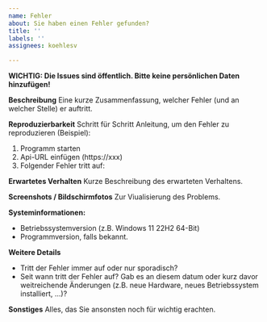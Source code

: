 ```yaml
---
name: Fehler
about: Sie haben einen Fehler gefunden?
title: ''
labels: ''
assignees: koehlesv

---
```


**WICHTIG: Die Issues sind öffentlich. Bitte keine persönlichen Daten hinzufügen!**


**Beschreibung**
Eine kurze Zusammenfassung, welcher Fehler (und an welcher Stelle) er auftritt.

**Reproduzierbarkeit**
Schritt für Schritt Anleitung, um den Fehler zu reproduzieren (Beispiel):
1. Programm starten
2. Api-URL einfügen (https://xxx)
3. Folgender Fehler tritt auf:

**Erwartetes Verhalten**
Kurze Beschreibung des erwarteten Verhaltens.

**Screenshots / Bildschirmfotos**
Zur Viualisierung des Problems.

**Systeminformationen:**
 - Betriebssystemversion (z.B. Windows 11 22H2 64-Bit)
 - Programmversion, falls bekannt.

**Weitere Details**
- Tritt der Fehler immer auf oder nur sporadisch?
- Seit wann tritt der Fehler auf? Gab es an diesem datum oder kurz davor weitreichende Änderungen (z.B. neue Hardware, neues Betriebssystem installiert, ...)?

**Sonstiges**
Alles, das Sie ansonsten noch für wichtig erachten.
